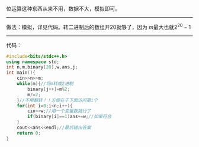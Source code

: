 位运算这种东西从来不用，数据不大，模拟即可。

------------
做法：模拟，详见代码。转二进制后的数组开$20$就够了，因为
$m$最大也就$2^{20}-1$

------------
代码：
```cpp
#include<bits/stdc++.h>
using namespace std;
int n,m,binary[20],w,ans,j;
int main(){
	cin>>n>>m;
	while(m){//将m转成2进制
		binary[j++]=m%2;
		m/=2;
	}//不用翻转！！方便在于下面访问第i个
	for(int i=0;i<n;i++){
		cin>>w;//用一个变量数就行了
		if(binary[i]==1)ans+=w;//如果符合
	}
	cout<<ans<<endl;//最后输出答案
	return 0;
}
```